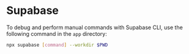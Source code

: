 # Supabase

To debug and perform manual commands with Supabase CLI, use the following command in the `app` directory:

```bash
npx supabase [command] --workdir $PWD
```